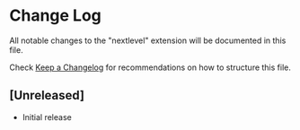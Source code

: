 # Change Log

All notable changes to the "nextlevel" extension will be documented in this file.

Check [Keep a Changelog](http://keepachangelog.com/) for recommendations on how to structure this file.

## [Unreleased]

- Initial release
